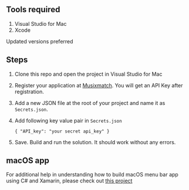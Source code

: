 ## Tools required
1. Visual Studio for Mac
2. Xcode

Updated versions preferred

## Steps
1. Clone this repo and open the project in Visual Studio for Mac
2. Register your application at [Musixmatch](developer.musixmatch.com). You will get an API Key after registration.
3. Add a new JSON file at the root of your project and name it as `Secrets.json`.
4. Add following key value pair in `Secrets.json`

   `{
      "API_key": "your secret api_key"
    }`
5. Save. Build and run the solution. It should work without any errors.

## macOS app
For additional help in understanding how to build macOS menu bar app using C# and Xamarin, please check out [this project](https://github.com/AnaghSharma/Ambar)

